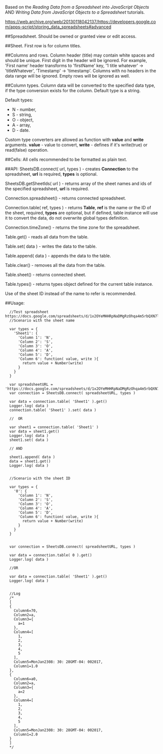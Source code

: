 Based on the _Reading Data from a Spreadsheet into JavaScript Objects_ AND _Writing Data from JavaScript Objects to a Spreadsheet_ tutorials.

https://web.archive.org/web/20130118042137/https://developers.google.com/apps-script/storing_data_spreadsheets#advanced

##Spreadsheet.
Should be owned or granted view or edit access.

##Sheet.
First row is for column titles.

##Columns and rows.
Column header (title) may contain white spaces and should be unique. First digit in the header will be ignored.
For example, 'First name' header transforms to 'firstName' key, '1 title whatever' -> 'titleWhatever', 'Timestamp' -> 'timestamp'. 
Columns with no headers in the data range will be ignored. Empty rows will be ignored as well.

##Column types.
Column data will be converted to the specified data type, if the type conversion exists for the column.
Default type is a string. 

Default types:
- N - number,
- S - string,
- O - object,
- A - array,
- D - date.

Custom type converters are allowed as function with __value__ and __write__ arguments. __value__ - value to convert, __write__ - defines if it's write(true) or read(false) operation.

##Cells: 
All cells recommended to be formatted as plain text.

##API:
SheetsDB.connect( url, types ) - creates __Connection__ to the spreadsheet, __url__ is required, __types__ is optional.

SheetsDB.getSheetIds( url ) - returns array of the sheet names and ids of the specified spreadsheet, __url__ is required.

Connection.spreadsheet() - returns connected spreadsheet.

Connection.table( ref, types ) - returns __Table__, __ref__ is the name or the ID of the sheet, required, __types__ are optional, but if defined, table instance will use it to convert the data, do not overwrite global types definition.  

Connection.timeZone() - returns the time zone for the spreadsheet.

Table.get() - reads all data from the table.

Table.set( data ) - writes the data to the table.

Table.append( data ) - appends the data to the table.

Table.clear() - removes all the data from the table.

Table.sheet() - returns connected sheet.

Table.types() - returns types object defined for the current table instance.



Use of the sheet ID instead of the name to refer is recommended.

##Usage:
```
  //Test spreadsheet https://docs.google.com/spreadsheets/d/1x2OYeMHHRpNaDMgRzOhqa4m5rbQXN7lcPG1GprVtRTI/
  //Scenario with the sheet name
	
  var types = {
    'Sheet1': {
      'Column 1': 'N',
      'Column 2': 'S',
      'Column 3': 'O',
      'Column 4': 'A',
      'Column 5': 'D',
      'Column 6': function( value, write ){
        return value + Number(write)
      }
    }
  }

  var spreadsheetURL = 'https://docs.google.com/spreadsheets/d/1x2OYeMHHRpNaDMgRzOhqa4m5rbQXN7lcPG1GprVtRTI/'
  var connection = SheetsDB.connect( spreadsheetURL, types )
  
  var data = connection.table( 'Sheet1' ).get()
  Logger.log( data )
  connection.table( 'Sheet1' ).set( data )
  
  //  OR
  
  var sheet1 = connection.table( 'Sheet1' )
  var data = sheet1.get()
  Logger.log( data )
  sheet1.set( data )
  
  // AND
  
  sheet1.append( data )
  data = sheet1.get()
  Logger.log( data )
  
  
  //Scenario with the sheet ID
  
  var types = {
    '0': {
      'Column 1': 'N',
      'Column 2': 'S',
      'Column 3': 'O',
      'Column 4': 'A',
      'Column 5': 'D',
      'Column 6': function( value, write ){
        return value + Number(write)
      }
    }
  }
  

  var connection = SheetsDB.connect( spreadsheetURL, types )
  
  var data = connection.table( 0 ).get()
  Logger.log( data )
  
  //OR
  
  var data = connection.table( 'Sheet1' ).get()
  Logger.log( data )
  
  
  //Log
  /*
  [
  {
    Column6=70,
    Column2=a,
    Column3={
      a=1
    },
    Column4=[
      1,
      2,
      3,
      4,
      5
    ],
    Column5=MonJan2308: 30: 28GMT-04: 002017,
    Column1=1.0
  },
  {
    Column6=a0,
    Column2=a,
    Column3={
      a=2
    },
    Column4=[
      1,
      2,
      3,
      4,
      5
    ],
    Column5=MonJan2308: 30: 28GMT-04: 002017,
    Column1=2.0
  }
  ]
  */
```









